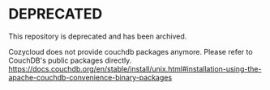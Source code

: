 # DEPRECATED

This repository is deprecated and has been archived.

Cozycloud does not provide couchdb packages anymore. Please refer to CouchDB's public packages directly.
https://docs.couchdb.org/en/stable/install/unix.html#installation-using-the-apache-couchdb-convenience-binary-packages
